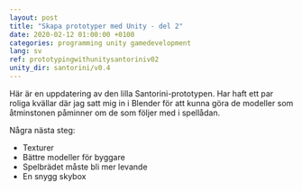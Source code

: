 ```yaml
---
layout: post
title: "Skapa prototyper med Unity - del 2"
date: 2020-02-12 01:00:00 +0100
categories: programming unity gamedevelopment
lang: sv
ref: prototypingwithunitysantoriniv02
unity_dir: santorini/v0.4
---
```

Här är en uppdatering av den lilla Santorini-prototypen. Har haft ett par roliga kvällar där jag satt mig in i Blender för att kunna göra de modeller som åtminstonen påminner om de som följer med i spellådan.

Några nästa steg:
+ Texturer
+ Bättre modeller för byggare
+ Spelbrädet måste bli mer levande
+ En snygg skybox